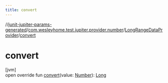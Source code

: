 ```yaml
---
title: convert
---
```

//[junit-jupiter-params-generated](../../../index.html)/[com.wesleyhome.test.jupiter.provider.number](../index.html)/[LongRangeDataProvider](index.html)/[convert](convert.html)



# convert



[jvm]\
open override fun [convert](convert.html)(value: [Number](https://kotlinlang.org/api/latest/jvm/stdlib/kotlin/-number/index.html)): [Long](https://kotlinlang.org/api/latest/jvm/stdlib/kotlin/-long/index.html)




